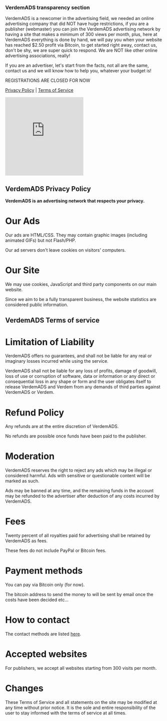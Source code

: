 ### VerdemADS transparency section
VerdemADS is a newcomer in the advertising field, we needed an online advertising company that did NOT have huge restrictions, if you are a publisher (webmaster) you can join the VerdemADS advertising network by having a site that makes a minimum of 300 views per month, plus, here at VerdemADS everything is done by hand, we will pay you when your website has reached $2.50 profit via Bitcoin, to get started right away, contact us, don't be shy, we are super quick to respond. We are NOT like other online advertising associations, really!

If you are an advertiser, let's start from the facts, not all are the same, contact us and we will know how to help you, whatever your budget is!

REGISTRATIONS ARE CLOSED FOR NOW

[Privacy Policy](https://verdem-cdn1.vercel.app/verdemads/pp.html) | [Terms of Service](https://verdem-cdn1.vercel.app/verdemads/tos.html)
<iframe src="https://verdem-cdn1.vercel.app/verdemads/scripts/code-verdem3287.html?utm_source=verdem-crypto-github-io&utm_medium=iframe&utm_campaign=ads" style="border:0px #ffffff none;" name="verdemads-iframe" scrolling="no" frameborder="0" marginheight="0px" marginwidth="0px" height="250px" width="250px" allowfullscreen></iframe>

## VerdemADS Privacy Policy

**VerdemADS is an advertising network that respects your privacy.**

# Our Ads

Our ads are HTML/CSS. They may contain graphic images (including animated GIFs) but not Flash/PHP.

Our ad servers don't leave cookies on visitors' computers.

# Our Site

We may use cookies, JavaScript and third party components on our main website.

Since we aim to be a fully transparent business, the website statistics are considered public information.

## VerdemADS Terms of service

# Limitation of Liability

VerdemADS offers no guarantees, and shall not be liable for any real or imaginary losses incurred while using the service.

VerdemADS shall not be liable for any loss of profits, damage of goodwill, loss of use or corruption of software, data or information or any direct or consequential loss in any shape or form and the user obligates itself to release VerdemADS and Verdem from any demands of third parties against VerdemADS or Verdem.

# Refund Policy

Any refunds are at the entire discretion of VerdemADS.

No refunds are possible once funds have been paid to the publisher.

# Moderation

VerdemADS reserves the right to reject any ads which may be illegal or considered harmful. Ads with sensitive or questionable content will be marked as such.

Ads may be banned at any time, and the remaining funds in the account may be refunded to the advertiser after deduction of any costs incurred by VerdemADS.


# Fees

Twenty percent of all royalties paid for advertising shall be retained by VerdemADS as fees.

These fees do not include PayPal or Bitcoin fees.

# Payment methods

You can pay via Bitcoin only (for now).

The bitcoin address to send the money to will be sent by email once the costs have been decided etc...

# How to contact

The contact methods are listed [here](https://verdem-crypto.github.io/#contact-me).

# Accepted websites

For publishers, we accept all websites starting from 300 visits per month.

# Changes

These Terms of Service and all statements on the site may be modified at any time without prior notice. It is the sole and entire responsibility of the user to stay informed with the terms of service at all times.
